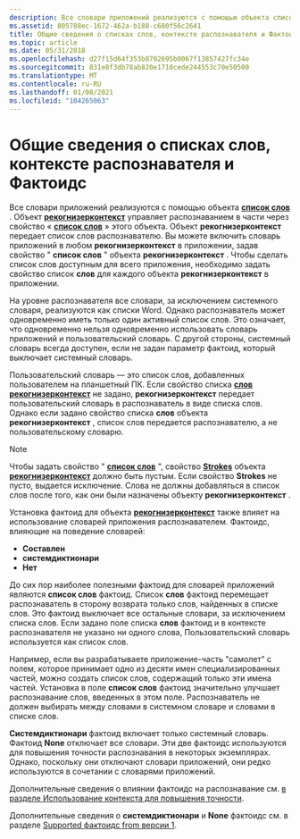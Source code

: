 ```yaml
---
description: Все словари приложений реализуются с помощью объекта список слов.
ms.assetid: 805788ec-1672-462a-b188-c680f56c2641
title: Общие сведения о списках слов, контексте распознавателя и Фактоидс
ms.topic: article
ms.date: 05/31/2018
ms.openlocfilehash: d27f15d64f353b8702695b0067f13857427fc34e
ms.sourcegitcommit: 831e8f3db78ab820e1710cede244553c70e50500
ms.translationtype: MT
ms.contentlocale: ru-RU
ms.lasthandoff: 01/08/2021
ms.locfileid: "104265063"
---
```

# <a name="understanding-word-lists-recognizer-context-and-factoids"></a>Общие сведения о списках слов, контексте распознавателя и Фактоидс

Все словари приложений реализуются с помощью объекта [**список слов**](inkwordlist-class.md) . Объект [**рекогнизерконтекст**](inkrecognizercontext-class.md) управляет распознаванием в части через свойство « [**список слов**](/windows/desktop/api/msinkaut/nf-msinkaut-iinkrecognizercontext-get_wordlist) » этого объекта. Объект **рекогнизерконтекст** передает список слов распознавателю. Вы можете включить словарь приложений в любом **рекогнизерконтекст** в приложении, задав свойство " **список слов** " объекта **рекогнизерконтекст** . Чтобы сделать список слов доступным для всего приложения, необходимо задать свойство список **слов** для каждого объекта **рекогнизерконтекст** в приложении.

На уровне распознавателя все словари, за исключением системного словаря, реализуются как списки Word. Однако распознаватель может одновременно иметь только один активный список слов. Это означает, что одновременно нельзя одновременно использовать словарь приложений и пользовательский словарь. С другой стороны, системный словарь всегда доступен, если не задан параметр фактоид, который выключает системный словарь.

Пользовательский словарь — это список слов, добавленных пользователем на планшетный ПК. Если свойство списка [**слов**](/windows/desktop/api/msinkaut/nf-msinkaut-iinkrecognizercontext-get_wordlist) [**рекогнизерконтекст**](inkrecognizercontext-class.md) не задано, **рекогнизерконтекст** передает пользовательский словарь в распознаватель в виде списка слов. Однако если задано свойство списка **слов** объекта **рекогнизерконтекст** , список слов передается распознавателю, а не пользовательскому словарю.

> [!Note]  
> Чтобы задать свойство " [**список слов**](/windows/desktop/api/msinkaut/nf-msinkaut-iinkrecognizercontext-get_wordlist) ", свойство [**Strokes**](/windows/desktop/api/msinkaut/nf-msinkaut-iinkrecognizercontext-get_strokes) объекта [**рекогнизерконтекст**](inkrecognizercontext-class.md) должно быть пустым. Если свойство **Strokes** не пусто, выдается исключение. Слова не должны добавляться в список слов после того, как они были назначены объекту **рекогнизерконтекст** .

 

Установка фактоид для объекта [**рекогнизерконтекст**](inkrecognizercontext-class.md) также влияет на использование словарей приложения распознавателем. Фактоидс, влияющие на поведение словарей:

-   **Составлен**
-   **системдиктионари**
-   **Нет**

До сих пор наиболее полезными фактоид для словарей приложений являются **список слов** фактоид. Список **слов** фактоид перемещает распознаватель в сторону возврата только слов, найденных в списке слов. Это фактоид выключает все остальные словари, за исключением списка слов. Если задано поле списка **слов** фактоид и в контексте распознавателя не указано ни одного слова, Пользовательский словарь используется как список слов.

Например, если вы разрабатываете приложение-часть "самолет" с полем, которое принимает одно из десяти имен специализированных частей, можно создать список слов, содержащий только эти имена частей. Установка в поле **список слов** фактоид значительно улучшает распознавание слов, введенных в этом поле. Распознаватель не должен выбирать между словами в системном словаре и словами в списке слов.

**Системдиктионари** фактоид включает только системный словарь. Фактоид **None** отключает все словари. Эти две фактоидс используются для повышения точности распознавания в некоторых экземплярах. Однако, поскольку они отключают словари приложений, они редко используются в сочетании с словарями приложений.

Дополнительные сведения о влиянии фактоидс на распознавание см. [в разделе Использование контекста для повышения точности](using-context-to-improve-accuracy.md).

Дополнительные сведения о **системдиктионари** и **None** фактоидс см. в разделе [Supported фактоидс from версии 1](supported-factoids-from-version-1.md).

 

 



